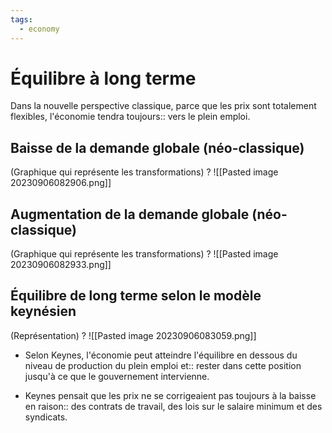 ```yaml
---
tags:
  - economy
---
```

# Équilibre à long terme
Dans la nouvelle perspective classique, parce que les prix sont totalement flexibles, l'économie tendra toujours:: vers le plein emploi.


## Baisse de la demande globale (néo-classique)
(Graphique qui représente les transformations)
?
![[Pasted image 20230906082906.png]]

## Augmentation de la demande globale (néo-classique)
(Graphique qui représente les transformations)
?
![[Pasted image 20230906082933.png]]
## Équilibre de long terme selon le modèle keynésien
(Représentation)
?
![[Pasted image 20230906083059.png]]

- Selon Keynes, l'économie peut atteindre l'équilibre en dessous du niveau de production du plein emploi et:: rester dans cette position jusqu'à ce que le gouvernement intervienne.

- Keynes pensait que les prix ne se corrigeaient pas toujours à la baisse en raison:: des contrats de travail, des lois sur le salaire minimum et des syndicats.